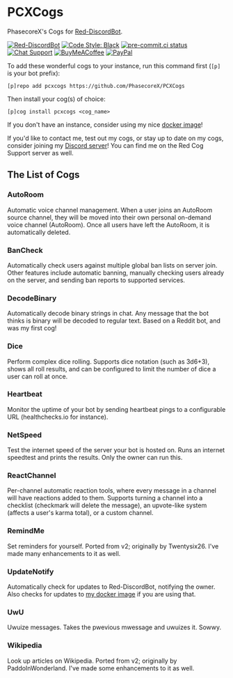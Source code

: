 # PCXCogs

PhasecoreX's Cogs for [Red-DiscordBot](https://github.com/Cog-Creators/Red-DiscordBot/releases).

[![Red-DiscordBot](https://img.shields.io/badge/red--discordbot-v3-red)](https://github.com/Cog-Creators/Red-DiscordBot/releases)
[![Code Style: Black](https://img.shields.io/badge/code%20style-black-000000)](https://github.com/ambv/black)
[![pre-commit.ci status](https://results.pre-commit.ci/badge/github/PhasecoreX/PCXCogs/master.svg)](https://results.pre-commit.ci/latest/github/PhasecoreX/PCXCogs/master)
[![Chat Support](https://img.shields.io/discord/608057344487849989)](https://discord.gg/QzdPp2b)
[![BuyMeACoffee](https://img.shields.io/badge/buy%20me%20a%20coffee-donate-orange)](https://buymeacoff.ee/phasecorex)
[![PayPal](https://img.shields.io/badge/paypal-donate-blue)](https://paypal.me/pcx)

To add these wonderful cogs to your instance, run this command first (`[p]` is your bot prefix):

```
[p]repo add pcxcogs https://github.com/PhasecoreX/PCXCogs
```

Then install your cog(s) of choice:

```
[p]cog install pcxcogs <cog_name>
```

If you don't have an instance, consider using my nice [docker image](https://hub.docker.com/r/phasecorex/red-discordbot)!

If you'd like to contact me, test out my cogs, or stay up to date on my cogs, consider joining my [Discord server](https://discord.gg/QzdPp2b)! You can find me on the Red Cog Support server as well.

## The List of Cogs

### AutoRoom

Automatic voice channel management. When a user joins an AutoRoom source channel, they will be moved into their own personal on-demand voice channel (AutoRoom). Once all users have left the AutoRoom, it is automatically deleted.

### BanCheck

Automatically check users against multiple global ban lists on server join. Other features include automatic banning, manually checking users already on the server, and sending ban reports to supported services.

### DecodeBinary

Automatically decode binary strings in chat. Any message that the bot thinks is binary will be decoded to regular text. Based on a Reddit bot, and was my first cog!

### Dice

Perform complex dice rolling. Supports dice notation (such as 3d6+3), shows all roll results, and can be configured to limit the number of dice a user can roll at once.

### Heartbeat

Monitor the uptime of your bot by sending heartbeat pings to a configurable URL (healthchecks.io for instance).

### NetSpeed

Test the internet speed of the server your bot is hosted on. Runs an internet speedtest and prints the results. Only the owner can run this.

### ReactChannel

Per-channel automatic reaction tools, where every message in a channel will have reactions added to them. Supports turning a channel into a checklist (checkmark will delete the message), an upvote-like system (affects a user's karma total), or a custom channel.

### RemindMe

Set reminders for yourself. Ported from v2; originally by Twentysix26. I've made many enhancements to it as well.

### UpdateNotify

Automatically check for updates to Red-DiscordBot, notifying the owner. Also checks for updates to [my docker image](https://hub.docker.com/r/phasecorex/red-discordbot) if you are using that.

### UwU

Uwuize messages. Takes the pwevious mwessage and uwuizes it. Sowwy.

### Wikipedia

Look up articles on Wikipedia. Ported from v2; originally by PaddoInWonderland. I've made some enhancements to it as well.
